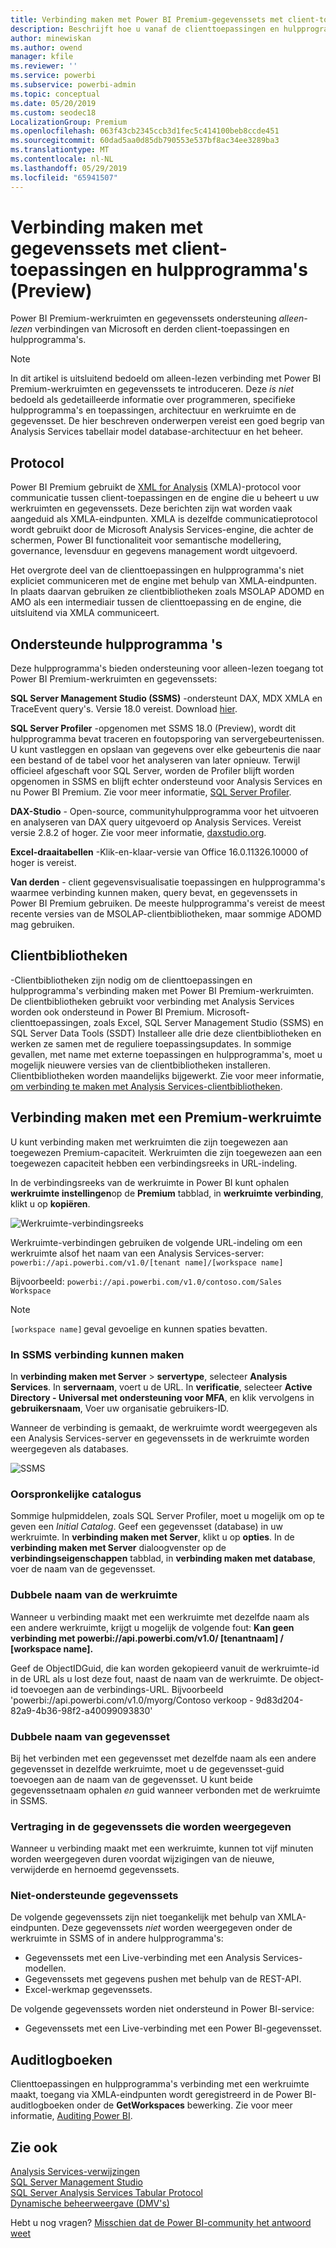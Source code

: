 ```yaml
---
title: Verbinding maken met Power BI Premium-gegevenssets met client-toepassingen en hulpprogramma's (Preview)
description: Beschrijft hoe u vanaf de clienttoepassingen en hulpprogramma's verbinding maken met gegevenssets in Power BI Premium.
author: minewiskan
ms.author: owend
manager: kfile
ms.reviewer: ''
ms.service: powerbi
ms.subservice: powerbi-admin
ms.topic: conceptual
ms.date: 05/20/2019
ms.custom: seodec18
LocalizationGroup: Premium
ms.openlocfilehash: 063f43cb2345ccb3d1fec5c414100beb8ccde451
ms.sourcegitcommit: 60dad5aa0d85db790553e537bf8ac34ee3289ba3
ms.translationtype: MT
ms.contentlocale: nl-NL
ms.lasthandoff: 05/29/2019
ms.locfileid: "65941507"
---
```

# <a name="connect-to-datasets-with-client-applications-and-tools-preview"></a>Verbinding maken met gegevenssets met client-toepassingen en hulpprogramma's (Preview)

Power BI Premium-werkruimten en gegevenssets ondersteuning *alleen-lezen* verbindingen van Microsoft en derden client-toepassingen en hulpprogramma's. 

> [!NOTE]
> In dit artikel is uitsluitend bedoeld om alleen-lezen verbinding met Power BI Premium-werkruimten en gegevenssets te introduceren. Deze *is niet* bedoeld als gedetailleerde informatie over programmeren, specifieke hulpprogramma's en toepassingen, architectuur en werkruimte en de gegevensset. De hier beschreven onderwerpen vereist een goed begrip van Analysis Services tabellair model database-architectuur en het beheer.

## <a name="protocol"></a>Protocol

Power BI Premium gebruikt de [XML for Analysis](https://docs.microsoft.com/bi-reference/xmla/xml-for-analysis-xmla-reference) (XMLA)-protocol voor communicatie tussen client-toepassingen en de engine die u beheert u uw werkruimten en gegevenssets. Deze berichten zijn wat worden vaak aangeduid als XMLA-eindpunten. XMLA is dezelfde communicatieprotocol wordt gebruikt door de Microsoft Analysis Services-engine, die achter de schermen, Power BI functionaliteit voor semantische modellering, governance, levensduur en gegevens management wordt uitgevoerd. 

Het overgrote deel van de clienttoepassingen en hulpprogramma's niet expliciet communiceren met de engine met behulp van XMLA-eindpunten. In plaats daarvan gebruiken ze clientbibliotheken zoals MSOLAP ADOMD en AMO als een intermediair tussen de clienttoepassing en de engine, die uitsluitend via XMLA communiceert.


## <a name="supported-tools"></a>Ondersteunde hulpprogramma 's

Deze hulpprogramma's bieden ondersteuning voor alleen-lezen toegang tot Power BI Premium-werkruimten en gegevenssets:

**SQL Server Management Studio (SSMS)** -ondersteunt DAX, MDX XMLA en TraceEvent query's. Versie 18.0 vereist. Download [hier](https://docs.microsoft.com/sql/ssms/download-sql-server-management-studio-ssms). 

**SQL Server Profiler** -opgenomen met SSMS 18.0 (Preview), wordt dit hulpprogramma bevat traceren en foutopsporing van servergebeurtenissen. U kunt vastleggen en opslaan van gegevens over elke gebeurtenis die naar een bestand of de tabel voor het analyseren van later opnieuw. Terwijl officieel afgeschaft voor SQL Server, worden de Profiler blijft worden opgenomen in SSMS en blijft echter ondersteund voor Analysis Services en nu Power BI Premium. Zie voor meer informatie, [SQL Server Profiler](https://docs.microsoft.com/sql/tools/sql-server-profiler/sql-server-profiler).

**DAX-Studio** - Open-source, communityhulpprogramma voor het uitvoeren en analyseren van DAX query uitgevoerd op Analysis Services. Vereist versie 2.8.2 of hoger. Zie voor meer informatie, [daxstudio.org](https://daxstudio.org/).

**Excel-draaitabellen** -Klik-en-klaar-versie van Office 16.0.11326.10000 of hoger is vereist.

**Van derden** - client gegevensvisualisatie toepassingen en hulpprogramma's waarmee verbinding kunnen maken, query bevat, en gegevenssets in Power BI Premium gebruiken. De meeste hulpprogramma's vereist de meest recente versies van de MSOLAP-clientbibliotheken, maar sommige ADOMD mag gebruiken.

## <a name="client-libraries"></a>Clientbibliotheken

-Clientbibliotheken zijn nodig om de clienttoepassingen en hulpprogramma's verbinding maken met Power BI Premium-werkruimten. De clientbibliotheken gebruikt voor verbinding met Analysis Services worden ook ondersteund in Power BI Premium. Microsoft-clienttoepassingen, zoals Excel, SQL Server Management Studio (SSMS) en SQL Server Data Tools (SSDT) Installeer alle drie deze clientbibliotheken en werken ze samen met de reguliere toepassingsupdates. In sommige gevallen, met name met externe toepassingen en hulpprogramma's, moet u mogelijk nieuwere versies van de clientbibliotheken installeren. Clientbibliotheken worden maandelijks bijgewerkt. Zie voor meer informatie, [om verbinding te maken met Analysis Services-clientbibliotheken](https://docs.microsoft.com/azure/analysis-services/analysis-services-data-providers).

## <a name="connecting-to-a-premium-workspace"></a>Verbinding maken met een Premium-werkruimte

U kunt verbinding maken met werkruimten die zijn toegewezen aan toegewezen Premium-capaciteit. Werkruimten die zijn toegewezen aan een toegewezen capaciteit hebben een verbindingsreeks in URL-indeling. 

In de verbindingsreeks van de werkruimte in Power BI kunt ophalen **werkruimte instellingen**op de **Premium** tabblad, in **werkruimte verbinding**, klikt u op **kopiëren**.

![Werkruimte-verbindingsreeks](media/service-premium-connect-tools/connect-tools-workspace-connection.png)

Werkruimte-verbindingen gebruiken de volgende URL-indeling om een werkruimte alsof het naam van een Analysis Services-server:   
`powerbi://api.powerbi.com/v1.0/[tenant name]/[workspace name]` 

Bijvoorbeeld: `powerbi://api.powerbi.com/v1.0/contoso.com/Sales Workspace`
> [!NOTE]
> `[workspace name]` geval gevoelige en kunnen spaties bevatten. 

### <a name="to-connect-in-ssms"></a>In SSMS verbinding kunnen maken

In **verbinding maken met Server** > **servertype**, selecteer **Analysis Services**. In **servernaam**, voert u de URL. In **verificatie**, selecteer **Active Directory - Universal met ondersteuning voor MFA**, en klik vervolgens in **gebruikersnaam**, Voer uw organisatie gebruikers-ID. 

Wanneer de verbinding is gemaakt, de werkruimte wordt weergegeven als een Analysis Services-server en gegevenssets in de werkruimte worden weergegeven als databases.  

![SSMS](media/service-premium-connect-tools/connect-tools-ssms.png)

### <a name="initial-catalog"></a>Oorspronkelijke catalogus

Sommige hulpmiddelen, zoals SQL Server Profiler, moet u mogelijk om op te geven een *Initial Catalog*. Geef een gegevensset (database) in uw werkruimte. In **verbinding maken met Server**, klikt u op **opties**. In de **verbinding maken met Server** dialoogvenster op de **verbindingseigenschappen** tabblad, in **verbinding maken met database**, voer de naam van de gegevensset.

### <a name="duplicate-workspace-name"></a>Dubbele naam van de werkruimte

Wanneer u verbinding maakt met een werkruimte met dezelfde naam als een andere werkruimte, krijgt u mogelijk de volgende fout: **Kan geen verbinding met powerbi://api.powerbi.com/v1.0/ [tenantnaam] / [workspace name].**

Geef de ObjectIDGuid, die kan worden gekopieerd vanuit de werkruimte-id in de URL als u lost deze fout, naast de naam van de werkruimte. De object-id toevoegen aan de verbindings-URL. Bijvoorbeeld 'powerbi://api.powerbi.com/v1.0/myorg/Contoso verkoop - 9d83d204-82a9-4b36-98f2-a40099093830'

### <a name="duplicate-dataset-name"></a>Dubbele naam van gegevensset

Bij het verbinden met een gegevensset met dezelfde naam als een andere gegevensset in dezelfde werkruimte, moet u de gegevensset-guid toevoegen aan de naam van de gegevensset. U kunt beide gegevenssetnaam ophalen *en* guid wanneer verbonden met de werkruimte in SSMS. 

### <a name="delay-in-datasets-shown"></a>Vertraging in de gegevenssets die worden weergegeven

Wanneer u verbinding maakt met een werkruimte, kunnen tot vijf minuten worden weergegeven duren voordat wijzigingen van de nieuwe, verwijderde en hernoemd gegevenssets. 

### <a name="unsupported-datasets"></a>Niet-ondersteunde gegevenssets

De volgende gegevenssets zijn niet toegankelijk met behulp van XMLA-eindpunten. Deze gegevenssets *niet* worden weergegeven onder de werkruimte in SSMS of in andere hulpprogramma's: 

- Gegevenssets met een Live-verbinding met een Analysis Services-modellen. 
- Gegevenssets met gegevens pushen met behulp van de REST-API.
- Excel-werkmap gegevenssets. 

De volgende gegevenssets worden niet ondersteund in Power BI-service:   

- Gegevenssets met een Live-verbinding met een Power BI-gegevensset.

## <a name="audit-logs"></a>Auditlogboeken 

Clienttoepassingen en hulpprogramma's verbinding met een werkruimte maakt, toegang via XMLA-eindpunten wordt geregistreerd in de Power BI-auditlogboeken onder de **GetWorkspaces** bewerking. Zie voor meer informatie, [Auditing Power BI](service-admin-auditing.md).

## <a name="see-also"></a>Zie ook

[Analysis Services-verwijzingen](https://docs.microsoft.com/bi-reference/#pivot=home&panel=home-all)   
[SQL Server Management Studio](https://docs.microsoft.com/sql/ssms/sql-server-management-studio-ssms)   
[SQL Server Analysis Services Tabular Protocol](https://docs.microsoft.com/openspecs/sql_server_protocols/ms-ssas-t/b98ed40e-c27a-4988-ab2d-c9c904fe13cf)   
[Dynamische beheerweergave (DMV's)](https://docs.microsoft.com/sql/analysis-services/instances/use-dynamic-management-views-dmvs-to-monitor-analysis-services)   


Hebt u nog vragen? [Misschien dat de Power BI-community het antwoord weet](https://community.powerbi.com/)
